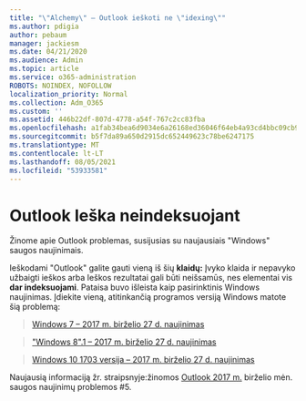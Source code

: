 ```yaml
---
title: "\"Alchemy\" – Outlook ieškoti ne \"idexing\""
ms.author: pdigia
author: pebaum
manager: jackiesm
ms.date: 04/21/2020
ms.audience: Admin
ms.topic: article
ms.service: o365-administration
ROBOTS: NOINDEX, NOFOLLOW
localization_priority: Normal
ms.collection: Adm_O365
ms.custom: ''
ms.assetid: 446b22df-807d-4778-a54f-767c2cc83fba
ms.openlocfilehash: a1fab34bea6d9034e6a26168ed36046f64eb4a93cd4bbc09cb94a60c85f5585d
ms.sourcegitcommit: b5f7da89a650d2915dc652449623c78be6247175
ms.translationtype: MT
ms.contentlocale: lt-LT
ms.lasthandoff: 08/05/2021
ms.locfileid: "53933581"
---
```

# <a name="outlook-search-not-indexing"></a>Outlook Ieška neindeksuojant

Žinome apie Outlook problemas, susijusias su naujausiais "Windows" saugos naujinimais.
  
Ieškodami "Outlook" galite gauti vieną iš šių **klaidų:** Įvyko klaida ir nepavyko užbaigti ieškos arba Ieškos rezultatai gali būti neišsamūs, nes elementai vis **dar indeksuojami**. Pataisa buvo išleista kaip pasirinktinis Windows naujinimas. Įdiekite vieną, atitinkančią programos versiją Windows matote šią problemą: 
  
> [Windows 7 – 2017 m. birželio 27 d. naujinimas](https://support.microsoft.com/topic/june-27-2017-kb4022168-preview-of-monthly-rollup-b8e847d5-3b84-367e-4dcb-cc7a25f06d40)
    
> ["Windows 8".1 – 2017 m. birželio 27 d. naujinimas](https://support.microsoft.com/topic/june-27-2017-kb4022720-preview-of-monthly-rollup-b98970bb-6f11-46c3-8681-a6b85d5d8eb4)
    
> [Windows 10 1703 versija – 2017 m. birželio 27 d. naujinimas](https://support.microsoft.com/topic/compatibility-update-for-upgrading-to-windows-10-version-1703-june-27-2017-32a45f84-19d8-2535-029c-d083b5f6765e)
    
Naujausią informaciją žr. straipsnyje:žinomos [Outlook 2017 m.](https://support.office.com/article/Outlook-known-issues-in-the-June-2017-security-updates-3F6DBFFD-8505-492D-B19F-B3B89369ED9B.aspx) birželio mėn. saugos naujinimų problemos #5. 
  


